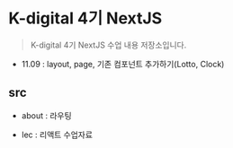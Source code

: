 # K-digital 4기 NextJS

> K-digital 4기 NextJS 수업 내용 저장소입니다.

+ 11.09 : layout, page, 기존 컴포넌트 추가하기(Lotto, Clock)

## src

+ about : 라우팅

+ lec : 리액트 수업자료
